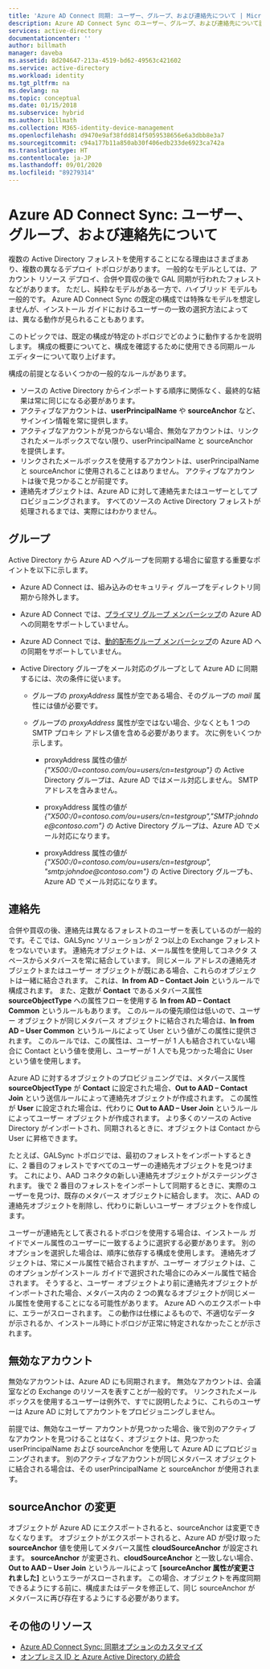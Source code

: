 ```yaml
---
title: 'Azure AD Connect 同期: ユーザー、グループ、および連絡先について | Microsoft Docs'
description: Azure AD Connect Sync のユーザー、グループ、および連絡先について説明します。
services: active-directory
documentationcenter: ''
author: billmath
manager: daveba
ms.assetid: 8d204647-213a-4519-bd62-49563c421602
ms.service: active-directory
ms.workload: identity
ms.tgt_pltfrm: na
ms.devlang: na
ms.topic: conceptual
ms.date: 01/15/2018
ms.subservice: hybrid
ms.author: billmath
ms.collection: M365-identity-device-management
ms.openlocfilehash: d9470e9af38fdd814f5059538656e6a3dbb8e3a7
ms.sourcegitcommit: c94a177b11a850ab30f406edb233de6923ca742a
ms.translationtype: HT
ms.contentlocale: ja-JP
ms.lasthandoff: 09/01/2020
ms.locfileid: "89279314"
---
```

# <a name="azure-ad-connect-sync-understanding-users-groups-and-contacts"></a>Azure AD Connect Sync: ユーザー、グループ、および連絡先について
複数の Active Directory フォレストを使用することになる理由はさまざまあり、複数の異なるデプロイ トポロジがあります。 一般的なモデルとしては、アカウント リソース デプロイ、合併や買収の後で GAL 同期が行われたフォレストなどがあります。 ただし、純粋なモデルがある一方で、ハイブリッド モデルも一般的です。 Azure AD Connect Sync の既定の構成では特殊なモデルを想定しませんが、インストール ガイドにおけるユーザーの一致の選択方法によっては、異なる動作が見られることもあります。

このトピックでは、既定の構成が特定のトポロジでどのように動作するかを説明します。 構成の概要についてと、構成を確認するために使用できる同期ルール エディターについて取り上げます。

構成の前提となるいくつかの一般的なルールがあります。
* ソースの Active Directory からインポートする順序に関係なく、最終的な結果は常に同じになる必要があります。
* アクティブなアカウントは、**userPrincipalName** や **sourceAnchor** など、サインイン情報を常に提供します。
* アクティブなアカウントが見つからない場合、無効なアカウントは、リンクされたメールボックスでない限り、userPrincipalName と sourceAnchor を提供します。
* リンクされたメールボックスを使用するアカウントは、userPrincipalName と sourceAnchor に使用されることはありません。 アクティブなアカウントは後で見つかることが前提です。
* 連絡先オブジェクトは、Azure AD に対して連絡先またはユーザーとしてプロビジョニングされます。 すべてのソースの Active Directory フォレストが処理されるまでは、実際にはわかりません。

## <a name="groups"></a>グループ
Active Directory から Azure AD へグループを同期する場合に留意する重要なポイントを以下に示します。

* Azure AD Connect は、組み込みのセキュリティ グループをディレクトリ同期から除外します。

* Azure AD Connect では、[プライマリ グループ メンバーシップ](/previous-versions/windows/it-pro/windows-server-2008-R2-and-2008/cc771489(v=ws.11))の Azure AD への同期をサポートしていません。

* Azure AD Connect では、[動的配布グループ メンバーシップ](/Exchange/recipients/dynamic-distribution-groups/dynamic-distribution-groups?view=exchserver-2019)の Azure AD への同期をサポートしていません。

* Active Directory グループをメール対応のグループとして Azure AD に同期するには、次の条件に従います。

    * グループの *proxyAddress* 属性が空である場合、そのグループの *mail* 属性には値が必要です。

    * グループの *proxyAddress* 属性が空ではない場合、少なくとも 1 つの SMTP プロキシ アドレス値を含める必要があります。 次に例をいくつか示します。
    
      * proxyAddress 属性の値が *{"X500:/0=contoso.com/ou=users/cn=testgroup"}* の Active Directory グループは、Azure AD ではメール対応しません。 SMTP アドレスを含みません。
      
      * proxyAddress 属性の値が *{"X500:/0=contoso.com/ou=users/cn=testgroup","SMTP:johndoe\@contoso.com"}* の Active Directory グループは、Azure AD でメール対応になります。
      
      * proxyAddress 属性の値が *{"X500:/0=contoso.com/ou=users/cn=testgroup", "smtp:johndoe\@contoso.com"}* の Active Directory グループも、Azure AD でメール対応になります。

## <a name="contacts"></a>連絡先
合併や買収の後、連絡先は異なるフォレストのユーザーを表しているのが一般的です。そこでは、GALSync ソリューションが 2 つ以上の Exchange フォレストをつないでいます。 連絡先オブジェクトは、メール属性を使用してコネクタ スペースからメタバースを常に結合しています。 同じメール アドレスの連絡先オブジェクトまたはユーザー オブジェクトが既にある場合、これらのオブジェクトは一緒に結合されます。 これは、**In from AD – Contact Join** というルールで構成されます。 また、定数が **Contact** であるメタバース属性 **sourceObjectType** への属性フローを使用する **In from AD – Contact Common** というルールもあります。 このルールの優先順位は低いので、ユーザー オブジェクトが同じメタバース オブジェクトに結合された場合は、**In from AD – User Common** というルールによって User という値がこの属性に提供されます。 このルールでは、この属性は、ユーザーが 1 人も結合されていない場合に Contact という値を使用し、ユーザーが 1 人でも見つかった場合に User という値を使用します。

Azure AD に対するオブジェクトのプロビジョニングでは、メタバース属性 **sourceObjectType** が **Contact** に設定された場合、**Out to AAD – Contact Join** という送信ルールによって連絡先オブジェクトが作成されます。 この属性が **User** に設定された場合は、代わりに **Out to AAD – User Join** というルールによってユーザー オブジェクトが作成されます。
より多くのソースの Active Directory がインポートされ、同期されるときに、オブジェクトは Contact から User に昇格できます。

たとえば、GALSync トポロジでは、最初のフォレストをインポートするときに、2 番目のフォレストですべてのユーザーの連絡先オブジェクトを見つけます。 これにより、AAD コネクタの新しい連絡先オブジェクトがステージングされます。 後で 2 番目のフォレストをインポートして同期するときに、実際のユーザーを見つけ、既存のメタバース オブジェクトに結合します。 次に、AAD の連絡先オブジェクトを削除し、代わりに新しいユーザー オブジェクトを作成します。

ユーザーが連絡先として表されるトポロジを使用する場合は、インストール ガイドでメール属性のユーザーに一致するように選択する必要があります。 別のオプションを選択した場合は、順序に依存する構成を使用します。 連絡先オブジェクトは、常にメール属性で結合されますが、ユーザー オブジェクトは、このオプションがインストール ガイドで選択された場合にのみメール属性で結合されます。 そうすると、ユーザー オブジェクトより前に連絡先オブジェクトがインポートされた場合、メタバース内の 2 つの異なるオブジェクトが同じメール属性を使用することになる可能性があります。 Azure AD へのエクスポート中に、エラーがスローされます。 この動作は仕様によるもので、不適切なデータが示されるか、インストール時にトポロジが正常に特定されなかったことが示されます。

## <a name="disabled-accounts"></a>無効なアカウント
無効なアカウントは、Azure AD にも同期されます。 無効なアカウントは、会議室などの Exchange のリソースを表すことが一般的です。 リンクされたメールボックスを使用するユーザーは例外で、すでに説明したように、これらのユーザーは Azure AD に対してアカウントをプロビジョニングしません。

前提では、無効なユーザー アカウントが見つかった場合、後で別のアクティブなアカウントを見つけることはなく、オブジェクトは、見つかった userPrincipalName および sourceAnchor を使用して Azure AD にプロビジョニングされます。 別のアクティブなアカウントが同じメタバース オブジェクトに結合される場合は、その userPrincipalName と sourceAnchor が使用されます。

## <a name="changing-sourceanchor"></a>sourceAnchor の変更
オブジェクトが Azure AD にエクスポートされると、sourceAnchor は変更できなくなります。 オブジェクトがエクスポートされると、Azure AD が受け取った **sourceAnchor** 値を使用してメタバース属性 **cloudSourceAnchor** が設定されます。 **sourceAnchor** が変更され、**cloudSourceAnchor** と一致しない場合、**Out to AAD – User Join** というルールによって **[sourceAnchor 属性が変更されました]** というエラーがスローされます。 この場合、オブジェクトを再度同期できるようにする前に、構成またはデータを修正して、同じ sourceAnchor がメタバースに再び存在するようにする必要があります。

## <a name="additional-resources"></a>その他のリソース
* [Azure AD Connect Sync: 同期オプションのカスタマイズ](how-to-connect-sync-whatis.md)
* [オンプレミス ID と Azure Active Directory の統合](whatis-hybrid-identity.md)